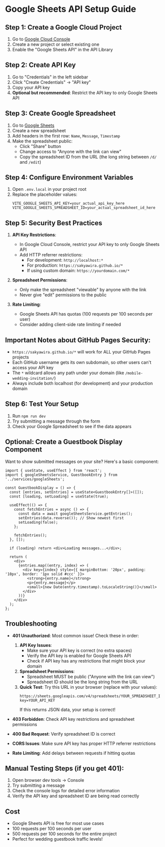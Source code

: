 # Google Sheets API Setup Guide

## Step 1: Create a Google Cloud Project
1. Go to [Google Cloud Console](https://console.cloud.google.com/)
2. Create a new project or select existing one
3. Enable the "Google Sheets API" in the API Library

## Step 2: Create API Key
1. Go to "Credentials" in the left sidebar
2. Click "Create Credentials" → "API key"
3. Copy your API key
4. **Optional but recommended**: Restrict the API key to only Google Sheets API

## Step 3: Create Google Spreadsheet
1. Go to [Google Sheets](https://sheets.google.com/)
2. Create a new spreadsheet
3. Add headers in the first row: `Name`, `Message`, `Timestamp`
4. Make the spreadsheet public:
   - Click "Share" button
   - Change access to "Anyone with the link can view"
   - Copy the spreadsheet ID from the URL (the long string between `/d/` and `/edit`)

## Step 4: Configure Environment Variables
1. Open `.env.local` in your project root
2. Replace the placeholder values:
   ```
   VITE_GOOGLE_SHEETS_API_KEY=your_actual_api_key_here
   VITE_GOOGLE_SHEETS_SPREADSHEET_ID=your_actual_spreadsheet_id_here
   ```

## Step 5: Security Best Practices
1. **API Key Restrictions**: 
   - In Google Cloud Console, restrict your API key to only Google Sheets API
   - Add HTTP referrer restrictions:
     - For development: `http://localhost:*` 
     - For production: `https://sakyawira.github.io/*`
     - If using custom domain: `https://yourdomain.com/*`
   
2. **Spreadsheet Permissions**:
   - Only make the spreadsheet "viewable" by anyone with the link
   - Never give "edit" permissions to the public
   
3. **Rate Limiting**: 
   - Google Sheets API has quotas (100 requests per 100 seconds per user)
   - Consider adding client-side rate limiting if needed

## Important Notes about GitHub Pages Security:
- `https://sakyawira.github.io/*` will work for ALL your GitHub Pages projects
- Each GitHub username gets its own subdomain, so other users can't access your API key
- The `*` wildcard allows any path under your domain (like `/mobile-wedding-invitation/`)
- Always include both localhost (for development) and your production domain

## Step 6: Test Your Setup
1. Run `npm run dev`
2. Try submitting a message through the form
3. Check your Google Spreadsheet to see if the data appears

## Optional: Create a Guestbook Display Component
Want to show submitted messages on your site? Here's a basic component:

```tsx
import { useState, useEffect } from 'react';
import { googleSheetsService, GuestbookEntry } from '../services/googleSheets';

const GuestbookDisplay = () => {
  const [entries, setEntries] = useState<GuestbookEntry[]>([]);
  const [loading, setLoading] = useState(true);

  useEffect(() => {
    const fetchEntries = async () => {
      const data = await googleSheetsService.getEntries();
      setEntries(data.reverse()); // Show newest first
      setLoading(false);
    };

    fetchEntries();
  }, []);

  if (loading) return <div>Loading messages...</div>;

  return (
    <div>
      {entries.map((entry, index) => (
        <div key={index} style={{ marginBottom: '20px', padding: '10px', border: '1px solid #ccc' }}>
          <strong>{entry.name}</strong>
          <p>{entry.message}</p>
          <small>{new Date(entry.timestamp).toLocaleString()}</small>
        </div>
      ))}
    </div>
  );
};
```

## Troubleshooting
- **401 Unauthorized**: Most common issue! Check these in order:
  1. **API Key Issues**:
     - Make sure your API key is correct (no extra spaces)
     - Verify the API key is enabled for Google Sheets API
     - Check if API key has any restrictions that might block your domain
  2. **Spreadsheet Permissions**:
     - Spreadsheet MUST be public ("Anyone with the link can view")
     - Spreadsheet ID should be the long string from the URL
  3. **Quick Test**: Try this URL in your browser (replace with your values):
     ```
     https://sheets.googleapis.com/v4/spreadsheets/YOUR_SPREADSHEET_ID/values/Sheet1!A1:C1?key=YOUR_API_KEY
     ```
     If this returns JSON data, your setup is correct!

- **403 Forbidden**: Check API key restrictions and spreadsheet permissions
- **400 Bad Request**: Verify spreadsheet ID is correct
- **CORS Issues**: Make sure API key has proper HTTP referrer restrictions
- **Rate Limiting**: Add delays between requests if hitting quotas

## Manual Testing Steps (if you get 401):
1. Open browser dev tools → Console
2. Try submitting a message
3. Check the console logs for detailed error information
4. Verify the API key and spreadsheet ID are being read correctly

## Cost
- Google Sheets API is free for most use cases
- 100 requests per 100 seconds per user
- 500 requests per 100 seconds for the entire project
- Perfect for wedding guestbook traffic levels!
